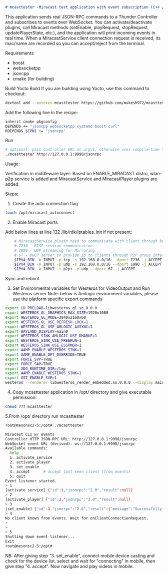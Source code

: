 ```markdown
# mcasttester -Miracast test application with event subscription (C++ / CMake)
```
This application sends real JSON-RPC commands to a Thunder Controller and subscribes to events over WebSocket. You can activate/deactivate plugins, call Miracast methods (setEnable, playRequest, stopRequest, updatePlayerState, etc.), and the application will print incoming events in real time. When a MiracastService client connection request is received, its mac/name are recorded so you can accept/reject from the terminal.

Requirements
- boost
- websocketpp
- jsoncpp
- cmake (for building)

Build
Yocto Build
If you are building using Yocto, use this command to checkout:
```bash
devtool add --autorev mcasttester https://github.com/mukesh972/mcasttester.git --srcbranch main
```
Add the following line in the recipe:
```bash
inherit cmake pkgconfig
DEPENDS += "jsoncpp websocketpp systemd boost curl"
RDEPENDS_${PN} += "jsoncpp"

```

Run
```bash
# optional: pass controller URL as argv1, otherwise uses compile-time THUNDER_JSONRPC_URL
./mcasttester http://127.0.0.1:9998/jsonrpc
```
Usage:

Verification in middleware layer:
Based on ENABLE_MIRACAST distro, wlan-p2p service is added and MiracastService and MiracastPlayer plugins are added.

Steps:
1. Create the auto connection flag
```bash
touch /opt/miracast_autoconnect
```
2. Enable Miracast ports

Add below lines at line 132 /lib/rdk/iptables_init if not present:
```bash
    # MiracastService plugin need to communicate with client through below ports
    # 7236 - RTSP session communication
    # 1990 - UDP streaming for Mirroring
    # 67 - DHCP server to provide ip to clients through P2P group interface
    $IPV4_BIN -A INPUT -p tcp -s 192.168.0.0/16 --dport 7236 -j ACCEPT
    $IPV4_BIN -A INPUT -p udp -s 192.168.0.0/16 --dport 1990 -j ACCEPT
    $IPV4_BIN -A INPUT -i p2p+ -p udp --dport 67 -j ACCEPT
```
Sync and reboot. 


3. Set Environmental variables for Westeros for VideoOutput and Run Westeros server
Note: below is Amlogic environment variables, please use the platform specific export commands
```bash
export LD_PRELOAD=libwesteros_gl.so.0.0.0
export WESTEROS_GL_GRAPHICS_MAX_SIZE=1920x1080
export WESTEROS_GL_MODE=3840x2160x60
export WESTEROS_GL_USE_REFRESH_LOCK=1
export WESTEROS_GL_USE_AMLOGIC_AVSYNC=1
export WAYLAND_DISPLAY=main0
export WESTEROS_SINK_AMLOGIC_USE_DMABUF=1
export WESTEROS_SINK_USE_FREERUN=1
export WESTEROS_SINK_USE_ESSRMGR=1
export AAMP_ENABLE_WESTEROS_SINK=1
export AAMP_ENABLE_OPT_OVERRIDE=TRUE
export FORCE_SVP=TRUE
export FORCE_SAP=TRUE
export XDG_RUNTIME_DIR=/tmp
export AAMP_ENABLE_WESTEROS_SINK=1
export GST_ENABLE_SVP=1
westeros --renderer libwesteros_render_embedded.so.0.0.0 --display main0 --embedded --window-size 1920x1080 --noFBO &
```

4. Copy mcasttester application in /opt/ directory and give executable permission.
```bash
chmod 777 mcasttester
```
5.From /opt/ directory run mcasttester

```bash
root@mesonsc2-5:/opt# ./mcasttester

Miracast CLI w/ events
Controller HTTP JSON-RPC URL: http://127.0.0.1:9998/jsonrpc
WebSocket event URL (derived): ws://127.0.0.1:9998/jsonrpc
Available commands:
  help
  1. activate_service
  2. activate_player
  3. set_enable
  4. accept      # accept last seen client (from events)
  5. quit
Event listener started.
> 1
[activate_service] {"id":1,"jsonrpc":"2.0","result":null}
> 2
[activate_player] {"id":2,"jsonrpc":"2.0","result":null}
> 3
[set_enable] {"id":3,"jsonrpc":"2.0","result":{"message":"Successfully enabled the WFD Discovery","success":true}}
> 4
No client known from events. Wait for onClientConnectionRequest.
>
>
> 5
Shutting down event listener...
Exit
root@mesonsc2-5:/opt#
```
NB: After giving step "3. set_enable",  connect mobile device casting and check for the device list, select and wait for "connecting" in mobile, then give step "4. accept". Now navigate and play videos in mobile.



